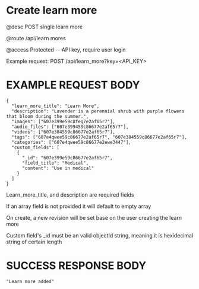 # Create learn more
@desc POST single learn more

@route /api/learn mores

@access Protected -- API key, require user login

Example request: POST /api/learn_more?key=<API_KEY>

# EXAMPLE REQUEST BODY
```
{
  "learn_more_title": "Learn More",
  "description": "Lavender is a perennial shrub with purple flowers that bloom during the summer.",
  "images": ["607e399e59c8feg7e2af65r7"],
  "audio_files": ["607e399459c86677e2af65r7"],
  "videos": ["607e384559c86677e2af65r7"],
  "tags": ["607e4qwee59c86677e2af65r7", "607e384559c86677e2af65r7"],
  "categories": ["607e4qwee59c86677e2ewe3447"],
  "custom_fields": [
    {
      "_id": "607e399e59c86677e2af65r7",
      "field_title": "Medical",
      "content": "Use in medical"
    }
  ]
}
```

Learn_more_title, and description are required fields

If an array field is not provided it will default to empty array

On create, a new revision will be set base on the user creating the learn more

Custom field's _id must be an valid objectId string, meaning it is hexidecimal string of certain length

# SUCCESS RESPONSE BODY
```
"Learn more added"
```